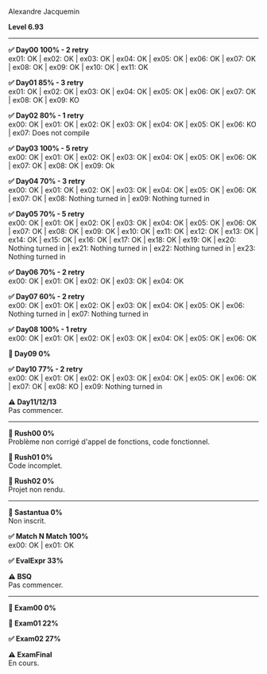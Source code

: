 Alexandre Jacquemin

**Level 6.93**

----

**✅ Day00 100% - 2 retry**  
ex01: OK | ex02: OK | ex03: OK | ex04: OK | ex05: OK | ex06: OK | ex07: OK | ex08: OK | ex09: OK | ex10: OK | ex11: OK

**✅ Day01 85% - 3 retry**  
ex01: OK | ex02: OK | ex03: OK | ex04: OK | ex05: OK | ex06: OK | ex07: OK | ex08: OK | ex09: KO

**✅ Day02 80% - 1 retry**  
ex00: OK | ex01: OK | ex02: OK | ex03: OK | ex04: OK | ex05: OK | ex06: KO | ex07: Does not compile

**✅ Day03 100% - 5 retry**  
ex00: OK | ex01: OK | ex02: OK | ex03: OK | ex04: OK | ex05: OK | ex06: OK | ex07: OK | ex08: OK | ex09: Ok

**✅ Day04 70% - 3 retry**  
ex00: OK | ex01: OK | ex02: OK | ex03: OK | ex04: OK | ex05: OK | ex06: OK | ex07: OK | ex08: Nothing turned in | 
ex09: Nothing turned in

**✅ Day05 70% - 5 retry**  
ex00: OK | ex01: OK | ex02: OK | ex03: OK | ex04: OK | ex05: OK | ex06: OK | ex07: OK | ex08: OK | ex09: OK | ex10: OK | ex11: OK | ex12: OK | ex13: OK | ex14: OK | ex15: OK | ex16: OK | ex17: OK | ex18: OK | ex19: OK | ex20: Nothing turned in | ex21: Nothing turned in | ex22: Nothing turned in | ex23: Nothing turned in

**✅ Day06 70% - 2 retry**  
ex00: OK | ex01: OK | ex02: OK | ex03: OK | ex04: OK

**✅ Day07 60% - 2 retry**  
ex00: OK | ex01: OK | ex02: OK | ex03: OK | ex04: OK | ex05: OK | ex06: Nothing turned in | ex07: Nothing turned in

**✅ Day08 100% - 1 retry**  
ex00: OK | ex01: OK | ex02: OK | ex03: OK | ex04: OK | ex05: OK | ex06: OK

**🚫 Day09 0%**  

**✅ Day10 77% - 2 retry**  
ex00: OK | ex01: OK | ex02: OK | ex03: OK | ex04: OK | ex05: OK | ex06: OK | ex07: OK | ex08: KO | 
ex09: Nothing turned in

**⚠️ Day11/12/13**   
Pas commencer.

----

**🚫 Rush00 0%**  
Problème non corrigé d'appel de fonctions, code fonctionnel.

**🚫 Rush01 0%**  
Code incomplet.

**🚫 Rush02 0%**  
Projet non rendu.

----

**🚫 Sastantua 0%**  
Non inscrit.

**✅ Match N Match 100%**  
ex00: OK | ex01: OK

**✅ EvalExpr 33%**  

**⚠️ BSQ**  
Pas commencer.

----

**🚫 Exam00 0%**

**🚫 Exam01 22%**

**✅ Exam02 27%**

**⚠️ ExamFinal**  
En cours.
